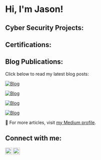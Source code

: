<h1>Hi, I'm Jason! </h1>

<h2>Cyber Security Projects:</h2>

<h2>Certifications:</h2>

<h2>Blog Publications:</h2>

Click below to read my latest blog posts:

[![Blog](https://img.shields.io/badge/Read%20Blog-The%20End%20of%20Admin%3A%20CISA's%20Call%20to%20Action%20Against%20Default%20Passwords-brightgreen)](https://medium.com/@jasonvictor19/the-end-of-admin-cisa-s-call-to-action-against-default-passwords-d734db6c6114)

[![Blog](https://img.shields.io/badge/Read%20Blog-The%20Rise%20of%20Insider%20Threats%3A%20What%20Every%20Organization%20Should%20Know-brightgreen)](https://jasonvictor19.medium.com/the-rise-of-insider-threats-what-every-organization-should-know-d3857b921f6e)

[![Blog](https://img.shields.io/badge/Read%20Blog-Risk%20and%20Remedies%20of%20Cloud%20Misconfigurations-brightgreen)](https://medium.com/@jasonvictor19/risk-and-remedies-of-cloud-misconfigurations-f64de34fbaa0)

[![Blog](https://img.shields.io/badge/Read%20Blog-Cracking%20the%202020%20Twitter%20Hack%3A%20Takeaways%20from%20a%20Cyber%20Crisis-brightgreen)](https://medium.com/@jasonvictor19/cracking-the-2020-twitter-hack-takeaways-from-a-cyber-crisis-b2990e5c8caf)

🔗 For more articles, visit [my Medium profile](https://medium.com/@jasonvictor19).








<h2>Connect with me:</h2>

<a href="https://linkedin.com">
  <img align="left" alt="LinkedIn" width="22px" src="https://cdn.jsdelivr.net/npm/simple-icons@v3/icons/linkedin.svg" />
</a>

<a href="https://medium.com/@jasonvictor19">
  <img align="left" alt="Medium" width="22px" src="https://cdn-icons-png.flaticon.com/512/2111/2111505.png" />
</a>

<!-- Make sure to add some space after the icons -->
<br />
<br />

<!-- Now add your actual link references below -->
[linkedin]: https://linkedin.com
[medium]: https://medium.com/@jasonvictor19


